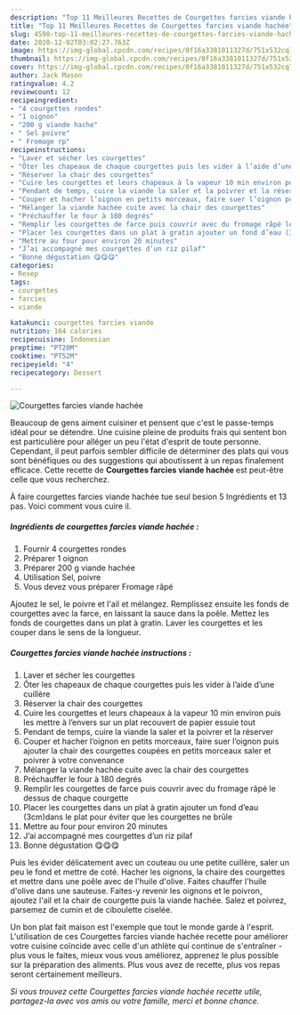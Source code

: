 ```yaml
---
description: "Top 11 Meilleures Recettes de Courgettes farcies viande hachée"
title: "Top 11 Meilleures Recettes de Courgettes farcies viande hachée"
slug: 4598-top-11-meilleures-recettes-de-courgettes-farcies-viande-hachee
date: 2020-12-02T03:02:27.763Z
image: https://img-global.cpcdn.com/recipes/0f16a3381011327d/751x532cq70/courgettes-farcies-viande-hachee-photo-principale-de-la-recette.jpg
thumbnail: https://img-global.cpcdn.com/recipes/0f16a3381011327d/751x532cq70/courgettes-farcies-viande-hachee-photo-principale-de-la-recette.jpg
cover: https://img-global.cpcdn.com/recipes/0f16a3381011327d/751x532cq70/courgettes-farcies-viande-hachee-photo-principale-de-la-recette.jpg
author: Jack Mason
ratingvalue: 4.2
reviewcount: 12
recipeingredient:
- "4 courgettes rondes"
- "1 oignon"
- "200 g viande hache"
- " Sel poivre"
- " Fromage rp"
recipeinstructions:
- "Laver et sécher les courgettes"
- "Ôter les chapeaux de chaque courgettes puis les vider à l’aide d’une cuillère"
- "Réserver la chair des courgettes"
- "Cuire les courgettes et leurs chapeaux à la vapeur 10 min environ puis les mettre à l’envers sur un plat recouvert de papier essuie tout"
- "Pendant de temps, cuire la viande la saler et la poivrer et la réserver"
- "Couper et hacher l’oignon en petits morceaux, faire suer l’oignon puis ajouter la chair des courgettes coupées en petits morceaux saler et poivrer à votre convenance"
- "Mélanger la viande hachée cuite avec la chair des courgettes"
- "Préchauffer le four à 180 degrés"
- "Remplir les courgettes de farce puis couvrir avec du fromage râpé le dessus de chaque courgette"
- "Placer les courgettes dans un plat à gratin ajouter un fond d’eau (3cm)dans le plat pour éviter que les courgettes ne brûle"
- "Mettre au four pour environ 20 minutes"
- "J’ai accompagné mes courgettes d’un riz pilaf"
- "Bonne dégustation 😋😋😋"
categories:
- Resep
tags:
- courgettes
- farcies
- viande

katakunci: courgettes farcies viande 
nutrition: 164 calories
recipecuisine: Indonesian
preptime: "PT20M"
cooktime: "PT52M"
recipeyield: "4"
recipecategory: Dessert

---
```



![Courgettes farcies viande hachée](https://img-global.cpcdn.com/recipes/0f16a3381011327d/751x532cq70/courgettes-farcies-viande-hachee-photo-principale-de-la-recette.jpg)

Beaucoup de gens aiment cuisiner et pensent que c'est le passe-temps idéal pour se détendre. Une cuisine pleine de produits frais qui sentent bon est particulière pour alléger un peu l'état d'esprit de toute personne. Cependant, il peut parfois sembler difficile de déterminer des plats qui vous sont bénéfiques ou des suggestions qui aboutissent à un repas finalement efficace. Cette recette de <strong> Courgettes farcies viande hachée </strong> est peut-être celle que vous recherchez.

<!--inarticleads1-->

À faire courgettes farcies viande hachée tue seul besion 5 Ingrédients et 13 pas. Voici comment vous cuire il.

##### Ingrédients de courgettes farcies viande hachée :

1. Fournir 4 courgettes rondes
1. Préparer 1 oignon
1. Préparer 200 g viande hachée
1. Utilisation  Sel, poivre
1. Vous devez vous préparer  Fromage râpé


Ajoutez le sel, le poivre et l&#39;ail et mélangez. Remplissez ensuite les fonds de courgettes avec la farce, en laissant la sauce dans la poêle. Mettez les fonds de courgettes dans un plat à gratin. Laver les courgettes et les couper dans le sens de la longueur. 

<!--inarticleads2-->

##### Courgettes farcies viande hachée instructions :

1. Laver et sécher les courgettes
1. Ôter les chapeaux de chaque courgettes puis les vider à l’aide d’une cuillère
1. Réserver la chair des courgettes
1. Cuire les courgettes et leurs chapeaux à la vapeur 10 min environ puis les mettre à l’envers sur un plat recouvert de papier essuie tout
1. Pendant de temps, cuire la viande la saler et la poivrer et la réserver
1. Couper et hacher l’oignon en petits morceaux, faire suer l’oignon puis ajouter la chair des courgettes coupées en petits morceaux saler et poivrer à votre convenance
1. Mélanger la viande hachée cuite avec la chair des courgettes
1. Préchauffer le four à 180 degrés
1. Remplir les courgettes de farce puis couvrir avec du fromage râpé le dessus de chaque courgette
1. Placer les courgettes dans un plat à gratin ajouter un fond d’eau (3cm)dans le plat pour éviter que les courgettes ne brûle
1. Mettre au four pour environ 20 minutes
1. J’ai accompagné mes courgettes d’un riz pilaf
1. Bonne dégustation 😋😋😋


Puis les évider délicatement avec un couteau ou une petite cuillère, saler un peu le fond et mettre de coté. Hacher les oignons, la chaire des courgettes et mettre dans une poêle avec de l&#39;huile d&#39;olive. Faites chauffer l&#39;huile d&#39;olive dans une sauteuse. Faites-y revenir les oignons et le poivron, ajoutez l&#39;ail et la chair de courgette puis la viande hachée. Salez et poivrez, parsemez de cumin et de ciboulette ciselée. 

<!--inarticleads1-->

<p>
Un bon plat fait maison est l'exemple que tout le monde garde à l'esprit. L'utilisation de ces Courgettes farcies viande hachée recette pour améliorer votre cuisine coïncide avec celle d'un athlète qui continue de s'entraîner - plus vous le faites, mieux vous vous améliorez, apprenez le plus possible sur la préparation des aliments. Plus vous avez de recette, plus vos repas seront certainement meilleurs.
</p>

<p>
<i>Si vous trouvez cette Courgettes farcies viande hachée recette utile, partagez-la avec vos amis ou votre famille, merci et bonne chance.</i>
</p>
